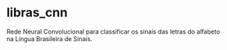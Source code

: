 # libras_cnn
Rede Neural Convolucional para classificar os sinais das letras do alfabeto na Língua Brasileira de Sinais.
